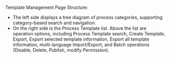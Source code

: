  Template Management Page Structure:

- The left side displays a tree diagram of process categories, supporting category-based search and navigation.
- On the right side is the Process Template list. Above the list are operation options, including Process Template search, Create Template, Export, Export selected template information, Export all template information, multi-language Import/Export, and Batch operations (Disable, Delete, Publish, modify Permission).

